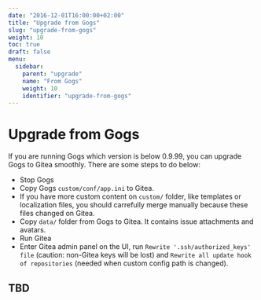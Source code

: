 ```yaml
---
date: "2016-12-01T16:00:00+02:00"
title: "Upgrade from Gogs"
slug: "upgrade-from-gogs"
weight: 10
toc: true
draft: false
menu:
  sidebar:
    parent: "upgrade"
    name: "From Gogs"
    weight: 10
    identifier: "upgrade-from-gogs"
---
```


# Upgrade from Gogs

If you are running Gogs which version is below 0.9.99, you can upgrade Gogs to Gitea smoothly. There are some steps to do below:

* Stop Gogs
* Copy Gogs `custom/conf/app.ini` to Gitea.
* If you have more custom content on `custom/` folder, like templates or localization files, you should carrefully merge manually because these files changed on Gitea.
* Copy `data/` folder from Gogs to Gitea. It contains issue attachments and avatars.
* Run Gitea
* Enter Gitea admin panel on the UI, run `Rewrite '.ssh/authorized_keys' file` (caution: non-Gitea keys will be lost) and `Rewrite all update hook of repositories` (needed when custom config path is changed).

## TBD
